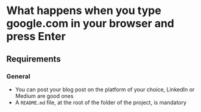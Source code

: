 # What happens when you type google.com in your browser and press Enter
## Requirements
### General
- You can post your blog post on the platform of your choice, LinkedIn or Medium are good ones
- A `README.md` file, at the root of the folder of the project, is mandatory